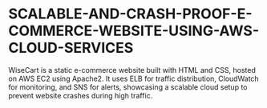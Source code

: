 # SCALABLE-AND-CRASH-PROOF-E-COMMERCE-WEBSITE-USING-AWS-CLOUD-SERVICES
WiseCart is a static e-commerce website built with HTML and CSS, hosted on AWS EC2 using Apache2. It uses ELB for traffic distribution, CloudWatch for monitoring, and SNS for alerts, showcasing a scalable cloud setup to prevent website crashes during high traffic.
